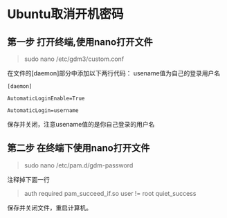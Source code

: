 # Ubuntu取消开机密码
## 第一步 打开终端,使用nano打开文件

>sudo nano /etc/gdm3/custom.conf

在文件的[daemon]部分中添加以下两行代码：
usename值为自己的登录用户名

~~~
[daemon]

AutomaticLoginEnable=True

AutomaticLogin=username
~~~

保存并关闭，注意usename值的是你自己登录的用户名

## 第二步 在终端下使用nano打开文件
>sudo nano /etc/pam.d/gdm-password

注释掉下面一行
>auth    required    pam_succeed_if.so user != root quiet_success

保存并关闭文件，重启计算机。